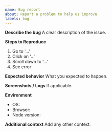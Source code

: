```yaml
---
name: Bug report
about: Report a problem to help us improve
labels: bug
---
```


**Describe the bug**
A clear description of the issue.

**Steps to Reproduce**
1. Go to '...'
2. Click on '...'
3. Scroll down to '...'
4. See error

**Expected behavior**
What you expected to happen.

**Screenshots / Logs**
If applicable.

**Environment**
- OS:
- Browser:
- Node version:

**Additional context**
Add any other context.
